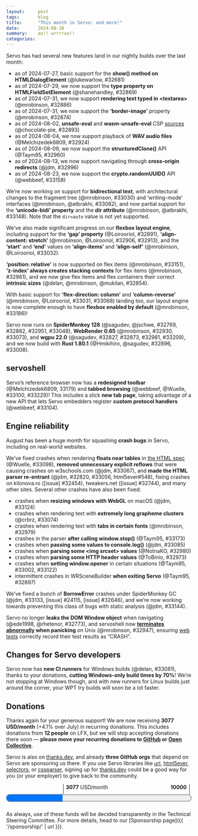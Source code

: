 ```yaml
---
layout:     post
tags:       blog
title:      "This month in Servo: and more!"
date:       2024-08-30
summary:    ao!! wrrrrao!!
categories:
---
```


Servo has had several new features land in our nightly builds over the last month:

- as of 2024-07-27, basic support for the **show() method on HTMLDialogElement** (@lukewarlow, #32681)
- as of 2024-07-29, we now support the **type property on HTMLFieldSetElement** (@shanehandley, #32869)
- as of 2024-07-31, we now support **rendering text typed in &lt;textarea>** (@mrobinson, #32886)
- as of 2024-07-31, we now support the **‘border-image’** property (@mrobinson, #32874)
- as of 2024-08-02, **unsafe-eval** and **wasm-unsafe-eval** CSP [sources](https://developer.mozilla.org/en-US/docs/Web/HTTP/Headers/Content-Security-Policy/Sources) (@chocolate-pie, #32893)
- as of 2024-08-04, we now support playback of **WAV audio files** (@Melchizedek6809, #32924)
- as of 2024-08-09, we now support the **structuredClone()** API (@Taym95, #32960)
- as of 2024-08-13, we now support navigating through **cross-origin redirects** (@jdm, #32996)
- as of 2024-08-23, we now support the **crypto.randomUUID()** API (@webbeef, #33158)

We’re now working on support for **bidirectional text**, with architectural changes to the fragment tree (@mrobinson, #33030) and ‘writing-mode’ interfaces (@mrobinson, @atbrakhi, #33082), and now partial support for the **‘unicode-bidi’ property** and the **dir attribute** (@mrobinson, @atbrakhi, #33148).
Note that the `dir=auto` value is not yet supported.

We’ve also made significant progress on our **flexbox layout engine**, including support for the **‘gap’ property** (@Loirooriol, #32891), **‘align-content: stretch’** (@mrobinson, @Loirooriol, #32906, #32913), and the **‘start’** and **‘end’** values on **‘align-items’** and **‘align-self’** (@mrobinson, @Loirooriol, #33032).

**‘position: relative’** is now supported on flex items (@mrobinson, #33151), **‘z-index’ always creates stacking contexts** for flex items (@mrobinson, #32961), and we now give flex items and flex containers their correct **intrinsic sizes** (@delan, @mrobinson, @mukilan, #32854).

With basic support for **‘flex-direction: column’** and **‘column-reverse’** (@mrobinson, @Loirooriol, #33031, #33068) landing too, our layout engine is now complete enough to have **flexbox enabled by default** (@mrobinson, #33186)!

Servo now runs on **SpiderMonkey 128** (@sagudev, @jschwe, #32769, #32882, #32951, #33048), **WebRender 0.65** (@mrobinson, #32930, #33073), and **wgpu 22.0** (@sagudev, #32827, #32873, #32981, #33209), and we now build with **Rust 1.80.1** (@Hmikihiro, @sagudev, #32896, #33008).

## servoshell

Servo’s reference browser now has a **redesigned toolbar** (@Melchizedek6809, 33179) and **tabbed browsing** (@webbeef, @Wuelle, #33100, #33229)!
This includes a slick **new tab page**, taking advantage of a new API that lets Servo embedders register **custom protocol handlers** (@webbeef, #33104).

## Engine reliability

August has been a huge month for squashing **crash bugs** in Servo, including on real-world websites.

We’ve fixed crashes when rendering **floats near tables** in [the HTML spec](https://html.spec.whatwg.org) (@Wuelle, #33098), **removed unnecessary explicit reflows** that were causing crashes on w3schools<!-- no link -->.com (@jdm, #33067), and **made the HTML parser re-entrant** (@jdm, #32820, #33056, html5ever#548), fixing crashes on kilonova<!-- no link -->.ro ([issue] #32454), tweakers<!-- no link -->.net ([issue] #32744), and many other sites.
Several other crashes have also been fixed:

- crashes when **resizing windows with WebGL** on macOS (@jdm, #33124)
- crashes when rendering text with **extremely long grapheme clusters** (@crbrz, #33074)
- crashes when rendering text with **tabs in certain fonts** (@mrobinson, #32979)
- crashes in the parser **after calling window.stop()** (@Taym95, #33173)
- crashes when **passing some values to console.log()** (@jdm, #33085)
- crashes when **parsing some &lt;img srcset> values** (@NotnaKO, #32980)
- crashes when **parsing some HTTP header values** (@ToBinio, #32973)
- crashes when **setting window.opener** in certain situations (@Taym95, #33002, #33122)
- intermittent crashes in WRSceneBuilder **when exiting Servo** (@Taym95, #32897)

We’ve fixed a bunch of **BorrowError** crashes under SpiderMonkey GC (@jdm, #33133, [issue] #24115, [issue] #32646), and we’re now working towards preventing this class of bugs with static analysis (@jdm, #33144).

Servo no longer **leaks the DOM Window object** when navigating (@ede1998, @rhetenor, #32773), and servoshell now **[terminates abnormally](https://pubs.opengroup.org/onlinepubs/9799919799/functions/V2_chap02.html#tag_16_04_03_01) when panicking** on Unix (@mrobinson, #32947), ensuring [web tests](https://book.servo.org/hacking/testing.html) correctly record their test results as “CRASH”.

## Changes for Servo developers

Servo now has **new CI runners** for Windows builds (@delan, #33081), thanks to your donations, **cutting Windows-only build times by 70%**!
We’re not stopping at Windows though, and with new runners for Linux builds just around the corner, your WPT try builds will soon be a lot faster.

## Donations

Thanks again for your generous support!
We are now receiving **3077 USD/month** (+4.1% over July) in recurring donations.
This includes donations from **12 people** on LFX, but we will stop accepting donations there soon — **please move your recurring donations to [GitHub](https://github.com/sponsors/servo) or [Open Collective](https://opencollective.com/servo)**.

Servo is also on [thanks.dev](https://thanks.dev), and already **three GitHub orgs** that depend on Servo are sponsoring us there.
If you use Servo libraries like [url](https://crates.io/crates/url/reverse_dependencies), [html5ever](https://crates.io/crates/html5ever/reverse_dependencies), [selectors](https://crates.io/crates/selectors/reverse_dependencies), or [cssparser](https://crates.io/crates/cssparser/reverse_dependencies), signing up for [thanks.dev](https://thanks.dev) could be a good way for you (or your employer) to give back to the community.

<figure class="_fig" style="width: 100%; margin: 1em 0;"><div class="_flex" style="height: calc(1lh + 3em); flex-flow: column nowrap; text-align: left;">
    <div style="position: relative; text-align: right;">
        <div style="position: absolute; margin-left: calc(100% * 3077 / 10000); padding-left: 0.5em;"><strong>3077</strong> USD/month</div>
        <div style="position: absolute; margin-left: calc(100% * 3077 / 10000); height: calc(1lh + 1.5em); border-left: 1px solid;"></div>
        <div style="position: absolute; margin-left: calc(100% - 0.5em); height: calc(1lh + 1.5em); border-left: 1px solid;"></div>
        <div style="padding-right: 1em;"><strong>10000</strong><!-- USD/month --></div>
    </div>
    <progress value="3077" max="10000" style="transform: scale(3); transform-origin: top left; width: calc(100% / 3);"></progress>
</div></figure>

As always, use of these funds will be decided transparently in the Technical Steering Committee.
For more details, head to our [Sponsorship page]({{ '/sponsorship/' | url }}).

<!--
- DONE donations 3077/month (+4.1%)
    - DONE opencollective 1637.00/month
    - DONE github 1313.00/month
    - DONE lfx 127.00/month (10+10+10+10+10+10+25+5+12+5+10+10)
    - DONE self-hosted ci runners
- upgrades
    - DONE mozjs 115 → 128 32769 32882 32951 33048
    - DONE webrender 0.64 → 0.65 32930 33073
    - DONE wgpu 22 32827 32873 32981 33209
        - better exception handling 32925
    - DONE rust 1.78.0 → 1.80.1 32896 33008
- rendering
    - DONE typing in textarea 32886
    - DONE wav playback 32924
    - DONE cross-origin redirects 32996
    - ‘clip-path: [<basic-shape> || <shape-box>]’ 33107
    - DONE flex
        - DONE column mode 33031 33068
        - DONE ‘gap’ 32891
        - DONE ‘align-content: stretch’ 32906
        - DONE ‘align-(items|content): (start|end)’ 33032
        - DONE ‘position: relative’ 33151
        - DONE intrinsic sizes 32854
        - DONE ‘z-index’ stacking context fix 32961
        - DONE subpixel fix 32913
        - DONE flexbox enabled by default 33186
    - DONE bidi
        - DONE physical geometry 33030
        - DONE ‘writing-mode’ access 33082
        - DONE basic support for dir attribute and ‘unicode-bidi’ 33148
    - DONE ‘border-image’ 32874
    - DONE structuredClone() 32960
    - DONE crypto.randomUUID() 33158
    - webaudio IIRFilterNode 33001
    - webxr XRInputSource.gamepad 32860
    - webxr XRBoundedReferenceSpace 33176
    - webgpu createComputePipelineAsync() createRenderPipelineAsync() 32636
    - DONE csp unsafe-eval wasm-unsafe-eval 32893
    - DONE basic support for show() method on HTMLDialogElement 32681
    - DONE type property on HTMLFieldSetElement 32869
    - non-tree-structural pseudo-classes 33165
    - webxr enabled by default 33245
- embedding
    - DONE custom protocol handlers 33104
    - additional webrender surfaces 32933
- devtools
    - html tree 32655
    - text nodes? 32884
    - attributes 32888
    - style inspector and computed tab 33025
- DONE servoshell
    - DONE redesigned toolbar 33179
    - DONE tabs 33100 33229
- dev
    - watch out! mediafire fix.rar 33201
    - clippy ci 33150
    - faster build-then-run on macos 32928
    - DONE self-hosted ci runners windows 33081
- platform support
    - windows text/image rendering fixes 33045 33177
    - windows --output to png fix 32914
    - musl? background hang monitor 33153
- DONE rendering/crashes
    - DONE html parser reentrancy! 32820 33056
    - DONE forced reflows 33067
- DONE crashes and reliability
    - DONE panics now look like crashes in tests 32947
    - DONE gc borrow hazards 33133
        - DONE static analysis 33144
    - DONE resizing window macos 33124
    - DONE large grapheme clusters 33074
    - DONE tabs with certain fonts 32979
    - DONE aborting parser 33173
    - DONE console.log 33085
    - DONE srcset 32980
    - DONE set() method on Headers 32973
    - DONE window.opener setter 33002 33122
    - DONE table layout 33098
    - DONE webrender shutdown 32897
    - DONE leak CreateProxyWindowHandler 32773
- bustage
    - nixpkgs 32945
    - spaces windows 32936
    - non-ascii windows 32949
    - ci android 32907 32927
    - building for ohos 33029
    - macos apple silicon 33190 33200
- cleanups
    - lazy_static 33046 33047 33049 33060 33065 33078
    - once_cell 33080
    - syn dedupe 33038

>>> 2024-07-26T06:07:44Z
    bc1c71bd4df9424e4cceed9dc8cc38efc591095b	https://github.com/servo/servo/pull/32857	build(deps): bump serde_spanned from 0.6.6 to 0.6.7 (#32857)
    f91792d9c33dc23a7f0d67b0d370ec59f39ca85e	https://github.com/servo/servo/pull/32856	build(deps): bump env_filter from 0.1.1 to 0.1.2 (#32856)
    4afa382733517e2c875744ab922ab36caf80ed19	https://github.com/servo/servo/pull/32855	build(deps): bump toml_datetime from 0.6.6 to 0.6.7 (#32855)
+   ad74bfc4ea70f052939163f2404bf543131d06d3	https://github.com/servo/servo/pull/32827	webgpu: Update wgpu to 22.0 (#32827)
>>> 2024-07-27T06:02:22Z
    9f151faf1d97b90e1e07e8a21861a2d5050ab73f	https://github.com/servo/servo/pull/32865	build(deps): bump webxr from `11a3727` to `89d7027` (#32865)
    bdc07eab752a462379f881cdad5a4e3c8ad78d28	https://github.com/servo/servo/pull/32864	build(deps): bump version_check from 0.9.4 to 0.9.5 (#32864)
    b6f1e3b22d076a9b52691bf641fe4ba55df4470f	https://github.com/servo/servo/pull/32861	dependencies: Upgrade `cookie` and rename Servo's `Cookie` to `ServoCookie` (#32861)
+   8f377a0cb144b32182938f2210360a9a124e2b16	https://github.com/servo/servo/pull/32681	Partially implement dialog.show() (#32681)
+   902bf5733139ba6269e4f10c52ae62e0eea4a4c0	https://github.com/servo/servo/pull/32655	DevTools: Show HTML tree (#32655)
    f7448b5d6121339508a5cbc31e1da2db704da371	https://github.com/servo/servo/pull/32862	Remove the WebXR dependency on ancient `time@0.1` crate (#32862)
    eac54183c154ca044f98e9d74aa51892f73c0085	https://github.com/servo/servo/pull/32859	clippy: components/script/realms (#32859)
>>> 2024-07-28T06:08:04Z
>>> 2024-07-29T06:08:11Z
+   ed8def28960fd64fa0d00bd67731d594c1042747	https://github.com/servo/servo/pull/32869	Add the type IDL attribute to htmlfieldsetelement (#32869)
    bc75bf4cfa42d627309bd003dbb6dab3f3233dfd	https://github.com/servo/servo/pull/32868	Remove treatment of whitespace in the construction of a for data entry list, move it to the encoding stage (#32868)
>>> 2024-07-30T06:05:57Z
+   29a4cca42d01ab7acf6610362cd1165d2c2e85f7	https://github.com/servo/servo/pull/32882	Update mozjs again (#32882)
    a295c3e8aac1afa76307595613feb9ce8e2398ae	https://github.com/servo/servo/pull/32881	build(deps): bump serde_json from 1.0.120 to 1.0.121 (#32881)
    4fa1daa2451270018f14acc64ce88db0c824e323	https://github.com/servo/servo/pull/32879	build(deps): bump tokio from 1.39.1 to 1.39.2 (#32879)
    15f7db273f8ec987c19429ac9ba01bb626cf93b8	https://github.com/servo/servo/pull/32878	build(deps): bump cc from 1.1.6 to 1.1.7 (#32878)
    d8c09b8b1412dab29f5584e0691423e0b976458e	https://github.com/servo/servo/pull/32876	build(deps): bump num_enum from 0.7.2 to 0.7.3 (#32876)
    33bf31f2122322a5df3d090e2fe6e23ad14cc423	https://github.com/servo/servo/pull/32877	build(deps): bump webxr from `89d7027` to `93ee726` (#32877)
+   c5fe64a59454be739f9d09a088f900656965f559	https://github.com/servo/servo/pull/32873	webgpu: update wgpu again (#32873)
    976850d92de1dfcf80a06428f9491fa64241f347	https://github.com/servo/servo/pull/32875	Fix debugmozjs compilation (#32875)
+   d132a0273d17a140a916bb4c73cdb1d81fee1d2d	https://github.com/servo/servo/pull/32769	Update mozjs (SpiderMonkey) to 128.0 (#32769)
>>> 2024-07-31T06:02:33Z
    f86493cd7ef78a0a7bbe78f0047cd695d4f956e2	https://github.com/servo/servo/pull/32890	Enable flexbox for css-align tests (#32890)
    c69d59259e06490de002e00c084a5b59e1c14e7f	https://github.com/servo/servo/pull/32894	build(deps): bump ppv-lite86 from 0.2.17 to 0.2.19 (#32894)
    506096222fe127a7b10974c1cf49580f08276db0	https://github.com/servo/servo/pull/32895	build(deps): bump toml_datetime from 0.6.7 to 0.6.8 (#32895)
+   a64f75b62f3cd1c12219dbb44ac40c1104de63ef	https://github.com/servo/servo/pull/32886	layout: Fix display of new text in `textarea` elements (#32886)
+   c06a6a764ea568be5faade665302aa23ca64304c	https://github.com/servo/servo/pull/32884	DevTools: Inline text and clean whitespace (#32884)
+   e23dc0bf6f5ed6dec0537a3f4f1c668937c87246	https://github.com/servo/servo/pull/32874	layout: Port `border-image` support for legacy layout (#32874)
>>> 2024-08-01T06:14:12Z
    b4e1ec441254daf2df75f84347480a9afb9f4779	https://github.com/servo/servo/pull/32902	build(deps): bump bytemuck from 1.16.1 to 1.16.3 (#32902)
    b94e7e00a900834626ed0dab4e7fb45dc6bbf2f0	https://github.com/servo/servo/pull/32901	build(deps): bump bytes from 1.6.1 to 1.7.0 (#32901)
    4a7b50fedb840e123da21044c08e89f2165f6da3	https://github.com/servo/servo/pull/32900	build(deps): bump target-lexicon from 0.12.15 to 0.12.16 (#32900)
+   ca6169990ea8b429bbb8c11e4dcc9d8c6f59c7dd	https://github.com/servo/servo/pull/32891	Implement gaps in flexbox layout (#32891)
>>> 2024-08-02T06:17:24Z
+   5963695664a6c0112bded05c9af9bbfa2224d411	https://github.com/servo/servo/pull/32773	fix: Memory leak from CreateProxyWindowHandler (#32773)
    501950c2e33d421ad1a38fa095fa7aae610fd3aa	https://github.com/servo/servo/pull/32908	build(deps): bump indexmap from 2.2.6 to 2.3.0 (#32908)
+   92866ab911cb65d09b6b46bc1fb26868854cbafe	https://github.com/servo/servo/pull/32893	enhance: Add support for `unsafe-eval` and `wasm-unsafe-eval` (#32893)
+   2cf207ddc8133f1abb85704d2d0eee9e26b52723	https://github.com/servo/servo/pull/32907	Free some space on android runners (#32907)
    0ff4398380c58d2402765c0ca017c0d12b25cd5c	https://github.com/servo/servo/pull/32905	Update mozjs to fix enforcerange for 64bit numbers (#32905)
>>> 2024-08-03T06:12:23Z
    1e510e8de7ae6d9e2c490362dbfb935374e233f5	https://github.com/servo/servo/pull/32918	build(deps): bump regex from 1.10.5 to 1.10.6 (#32918)
    69a716a4ce1518aced772b2f343edf13e6e0144c	https://github.com/servo/servo/pull/32919	build(deps): bump bytes from 1.7.0 to 1.7.1 (#32919)
    3699aa0c185a38b682dfd916e99e2d0f0347f28b	https://github.com/servo/servo/pull/32916	build(deps): bump serde_json from 1.0.121 to 1.0.122 (#32916)
    72b3fd56e165f80b92ba35b787d4aa7899f6cc8c	https://github.com/servo/servo/pull/32910	script: Fix two build warnings about unused imports (#32910)
+   974c9dc89a70ff341c19d751a8d7c00c81989dea	https://github.com/servo/servo/pull/32854	layout: Compute intrinsic sizes for flex items and flex containers (#32854)
    7495ba20a51fb2bea033d115e98db5ea07e68a4b	https://github.com/servo/servo/pull/32909	Select servo feature on servo_arc (#32909)
>>> 2024-08-04T06:06:53Z
+   7c2c383bb1fb15dfeea1e0f33af2e42b407af4e1	https://github.com/servo/servo/pull/32914	Fix save to image on Windows (#32914)
    bb176514c64b50011ee0be5cfb10f0cbce48cd93	https://github.com/servo/servo/pull/32926	Pass AppInfo to OpenXrDiscovery (#32926)
+   f3fe11c382d85f47f2adf3099a3b92c4202c52f1	https://github.com/servo/servo/pull/32924	Enabled WAV decoding support in gstreamer (#32924)
f3bec0aed386615e850b9e24b74c697624c32bce	https://github.com/servo/servo/pull/32923	bindings: Convert certain Exceptions into Promise rejections (#32923)
+   fd832816572e26cafb8207d3710bd704f2617758	https://github.com/servo/servo/pull/32860	Implement WebXR Gamepads Module (#32860)
    0672eca7496bd54001e4625f7987d3e4053a3914	https://github.com/servo/servo/pull/32917	build(deps): bump malloc_size_of_derive from 0.1.2 to 0.1.3 (#32917)
>>> 2024-08-05T06:07:48Z
+   5e59988c87c40e84b0228021798455175699e824	https://github.com/servo/servo/pull/32925	webgpu: Use wgpu's instead of string errors and update limits handling (#32925)
+   b366a02318def70948f8ff6ed321e433b721ece4	https://github.com/servo/servo/pull/32928	build: Speed up first run after build on macOS (#32928)
+   8052027dd497241157fc74365c5c78fde028b8a0	https://github.com/servo/servo/pull/32927	ci: allow android builds on forks to skip keystore configuration (#32927)
>>> 2024-08-06T06:08:20Z
+   b50c1cfaaab6eb7bbef4327a7cdca540a29cbddb	https://github.com/servo/servo/pull/32945	Nix: Bump nixpkgs (#32945)
    1e30642d75bac6f545803d50a08a4d8f79aae123	https://github.com/servo/servo/pull/32944	build(deps): bump ttf-parser from 0.24.0 to 0.24.1 (#32944)
    83821fdec51918b0829e2fba5cbb86fe425e24ee	https://github.com/servo/servo/pull/32943	build(deps): bump xml-rs from 0.8.20 to 0.8.21 (#32943)
    a33b66ade5f577e0d85483ca10ec232f361d2d27	https://github.com/servo/servo/pull/32941	build(deps): bump serde_test from 1.0.176 to 1.0.177 (#32941)
    551fbdd092dab4013b667238174118b96a195275	https://github.com/servo/servo/pull/32940	build(deps): bump ppv-lite86 from 0.2.19 to 0.2.20 (#32940)
    a348e68086cd2628e316388f46692cc8d99fa59f	https://github.com/servo/servo/pull/32939	build(deps): bump flate2 from 1.0.30 to 1.0.31 (#32939)
    2443b1784855fe7c4b849aee4338bc5706331462	https://github.com/servo/servo/pull/32938	build(deps): bump tempfile from 3.10.1 to 3.11.0 (#32938)
    6ae64b2716285d419fc6dcce65e2a82a2cea03cd	https://github.com/servo/servo/pull/32937	build(deps): bump scc from 2.1.7 to 2.1.8 (#32937)
+   0ce9ce8dc02a9812795174890b507a7a7fb72fd4	https://github.com/servo/servo/pull/32936	mach: Add support for paths with spaces on Windows (#32936)
+   f1602005a085ec279a7280ccae1ea3ceffdb0eca	https://github.com/servo/servo/pull/32930	deps: Upgrade to WebRender 0.65 (#32930)
+   babc844c93755e032e724adb81cfb235090c4fdb	https://github.com/servo/servo/pull/32888	DevTools: Allow modification of attributes (#32888)
+   4d49b04668c3793bbb5dd8460a9d6f55d7f6538e	https://github.com/servo/servo/pull/32933	Add surface methods to RenderingContext (#32933)
    45aa296b2658e47eea38134298351a20a74e0fa6	https://github.com/servo/servo/pull/32932	build: Fix a print statement when repackaging GStreamer (#32932)
    10b06f01292a4d9b7d73a41fe134ad355e05b2a0	https://github.com/servo/servo/pull/32911	layout: Improve documentation and code structure in `FlexItemBox::automatic_min_size` (#32911)
>>> 2024-08-07T06:24:11Z
+   a3f588832b104421030c162cd782df02b055bf08	https://github.com/servo/servo/pull/32951	Bump mozjs-sys to 128.0-6 (#32951)
    d2e620e03e5bf90710e2b2dad19514ace945548b	https://github.com/servo/servo/pull/32955	build(deps): bump bytemuck from 1.16.1 to 1.16.3 (#32955)
    63265b8c475dd333ab26c2647d7ec6c2a0a17417	https://github.com/servo/servo/pull/32954	build(deps): bump target-lexicon from 0.12.15 to 0.12.16 (#32954)
+   c9fbe018f18d1cff8a4b30261ea4b1e981ef435b	https://github.com/servo/servo/pull/32947	testing: Trigger a crash more reliably when panicking and hard fail is active (#32947)
    89d20fc40116e9a35ed4fe2b5ee07e0382babc19	https://github.com/servo/servo/pull/32953	build(deps): bump toml_datetime from 0.6.7 to 0.6.8 (#32953)
    49aa129d22a8d9c61aceb638e9c58f7ff79b512b	https://github.com/servo/servo/pull/32952	build(deps): bump scc from 2.1.8 to 2.1.9 (#32952)
68f4b359c53b241e0ef82b640e84d8de70cfb805	https://github.com/servo/servo/pull/32950	Add exception to rejection logic in `generic_call` (#32950)
+   1d464a576a6506196ff10e2c5bbee1969272fc54	https://github.com/servo/servo/pull/32906	layout: Add support for `align-content: stretch` (#32906)
+   3800922cde6f1c5698a931183de9dbcd3d5d7e4e	https://github.com/servo/servo/pull/32897	Fix panic in Webrender during shutdown (#32897)
+   28430bad0e7a4d4c11710d61fbaf1c598bffa87d	https://github.com/servo/servo/pull/32949	Fix visual_studio.py to call vswhere with -utf8 (#32949)
    3f339d6856283dc4839f6378df5df1ddbedcb5d6	https://github.com/servo/servo/pull/32946	webrender_traits: update closure in with_front_buffer to FnOnce (#32946)
    23df681479e20d099abae2852c2107b395fb09a1	https://github.com/servo/servo/pull/32942	build(deps): bump winapi-util from 0.1.8 to 0.1.9 (#32942)
>>> 2024-08-08T06:07:41Z
    1379cd5779657774a14303ff26269df2a03bb3aa	https://github.com/servo/servo/pull/32965	build(deps): bump tempfile from 3.11.0 to 3.12.0 (#32965)
    db23bc7b121e85c79ab5fb93a55f9b751352e542	https://github.com/servo/servo/pull/32964	build(deps): bump object from 0.36.2 to 0.36.3 (#32964)
    206d515c32b4541be59d8a0f1f88c5b7ca2ffa25	https://github.com/servo/servo/pull/32963	build(deps): bump cc from 1.1.7 to 1.1.8 (#32963)
3fca6e015f1f0e9e375a87d41f37fe56720cfaa5	https://github.com/servo/servo/pull/32782	script: Properly handle removed iframes in `GlobalScope::get_referrer` (#32782)
    9cb0e74cdca0c42b8c47a555de24eb1caffbca14	https://github.com/servo/servo/pull/32959	Update web-platform-tests to revision b'3634d5a63f2fa3969616396d95537c91c3348fe5' (#32959)
+   3c271fb2989fa838473ab006397c7a9d8c3b4b21	https://github.com/servo/servo/pull/32896	Update to rust 1.80.0 (#32896)
>>> 2024-08-09T06:15:38Z
+   24b1404d12be64db5b173f5648de71a1bcf7792e	https://github.com/servo/servo/pull/32981	Update wgpu (#32981)
    77ce73e4c60b180f2d951abb1e85008c73c10524	https://github.com/servo/servo/pull/32983	build(deps): bump serde from 1.0.204 to 1.0.205 (#32983)
+   8fab6911d16577bf98f5179dab7e0d75e57bc5ba	https://github.com/servo/servo/pull/32973	script: dont unwrap in header set (#32973)
+   b8cf0cf9afa03d5e2ba3f8a4727e4de00ab63eb2	https://github.com/servo/servo/pull/32636	webgpu: Implement proper async pipeline creation and GPUPipelineError (#32636)
+   08eb4faf4d2805283137a19739b092cd7ddff600	https://github.com/servo/servo/pull/32960	Initial structuredClone implementation (#32960)
f989d3776eca7c4a21f03a406a11c1b1228b285e	https://github.com/servo/servo/pull/32966	separate Queue&Device Id (#32966)
    a5df51ea56dd7116b5fb95acd9c88f123bdebbfc	https://github.com/servo/servo/pull/32956	Refine crown annotations for HTML parser. (#32956)
>>> 2024-08-10T06:15:44Z
    2ebb71f08a9e2521a2fd277c2bc2b54b9e21dd8d	https://github.com/servo/servo/pull/32991	Set the cfg properly for the production-stripped profile (#32991)
a1d3649f7c282aec9220ab67b203297fe33e5a07	https://github.com/servo/servo/pull/32574	Fix ordering of documents (#32574)
    c6a6319502c3df4bf401d394a27854aa1f267658	https://github.com/servo/servo/pull/32982	build(deps): bump windows-sys from 0.52.0 to 0.59.0 (#32982)
    4eae4e29fa92d1684e5a1dcff1d4a12020a284af	https://github.com/servo/servo/pull/32984	Fix incorrect target_os value. (#32984)
>>> 2024-08-11T06:01:54Z
    1af3ad8a7466a372c9e9f39f0d06e973a75a427e	https://github.com/servo/servo/pull/33000	Update web-platform-tests to revision b'3b3beee1bf2469013583bafe702f2d4821d76c1f' (#33000)
    71898dae179df6b873994211611aee4884cdc974	https://github.com/servo/servo/pull/32993	build(deps): bump filetime from 0.2.23 to 0.2.24 (#32993)
    1a58dba03ecaa5b67df47b3e7c7c592cadb6f145	https://github.com/servo/servo/pull/32998	Use correct feature name for JS backtraces. (#32998)
>>> 2024-08-12T06:18:51Z
+   5520a9eb5089d8441718162452848159ed51ffca	https://github.com/servo/servo/pull/33001	webaudio: Implement IIRFilterNode (#33001)
>>> 2024-08-13T06:24:20Z
    4744debdfd5e829c753c46a7f8088576b79dbd96	https://github.com/servo/servo/pull/33021	build(deps): bump serde_json from 1.0.122 to 1.0.124 (#33021)
    2d52b51e763a487016d2a5d95be5fd61f32ef60e	https://github.com/servo/servo/pull/33019	build(deps): bump xcursor from 0.3.6 to 0.3.8 (#33019)
    f33190ae7943660abe247a35c07d989a72139544	https://github.com/servo/servo/pull/33020	build(deps): bump mio from 1.0.1 to 1.0.2 (#33020)
    26cd4a84e53398df0328b0dce4600859fad1290c	https://github.com/servo/servo/pull/33018	build(deps): bump serde from 1.0.205 to 1.0.206 (#33018)
    3f1149fbdd8d6543e71a25e9c936dd0fa8d7508a	https://github.com/servo/servo/pull/33016	build(deps): bump scc from 2.1.9 to 2.1.13 (#33016)
    d0b5080b5e4409759d942a8cc8f910f001103dfc	https://github.com/servo/servo/pull/33014	build(deps): bump syn from 2.0.72 to 2.0.74 (#33014)
    1f3c193339f0d0a6a3f486894c2d35e5cccd11f9	https://github.com/servo/servo/pull/33017	build(deps): bump core-foundation-sys from 0.8.6 to 0.8.7 (#33017)
    ebf28fc7844d84c5d8098c1adbb452299ad8115b	https://github.com/servo/servo/pull/33015	build(deps): bump polling from 3.7.2 to 3.7.3 (#33015)
    93b43703e63c423a0e309ce28f73d3c51917dc6e	https://github.com/servo/servo/pull/33013	build(deps): bump cc from 1.1.8 to 1.1.10 (#33013)
+   564ba5969f1fb7a609e1ffc2a8f1b7ae48744ee8	https://github.com/servo/servo/pull/32961	layout: Non-auto `z-index` should always make stacking contexts for flex items (#32961)
+   d29e937f7e1f246f069c001ab60846c74046630c	https://github.com/servo/servo/pull/33008	Update Rust to 1.80.1 (#33008)
+   df8ccafa7c01c162bebd00aefe557a1bfc0f300b	https://github.com/servo/servo/pull/33002	Fix: Return error and avoid panicking in SetOpener function (#33002)
    a797969efed10c46c7cf93e5eb7a03b52d6ca7bc	https://github.com/servo/servo/pull/33004	Replace the lazy_static crate whth `std::sync::LazyLock` in components/script (#33004)
+   f38d1574bcb27449b8878192ac0ea3ba2ce824e7	https://github.com/servo/servo/pull/32996	Allow navigations that include cross-origin redirects to succeed. (#32996)
>>> 2024-08-14T06:09:01Z
+   3aef023368d522251d72443e1b5c03c2fc3208d3	https://github.com/servo/servo/pull/33029	ohos: Fix x86_64-unknown-linux-ohos (#33029)
+   478d95d2454f15184b45c5887af05c1cf51d2b23	https://github.com/servo/servo/pull/33038	Dedupliate `syn` (#33038)
    fb6b56cdda03d2bf218ec079a5298a9ce8c9eb4e	https://github.com/servo/servo/pull/33035	build(deps): bump cpufeatures from 0.2.12 to 0.2.13 (#33035)
    c922ab4b5233e55c9ddbebccbe544a2051d85ead	https://github.com/servo/servo/pull/33040	build(deps): bump serde from 1.0.206 to 1.0.207 (#33040)
    a0a83bad961a57466cd33ef71f4a7a4e15859080	https://github.com/servo/servo/pull/33039	build(deps): bump js-sys from 0.3.69 to 0.3.70 (#33039)
    0c276aeea593bb0e19d19a836b4adb1358ffc0d9	https://github.com/servo/servo/pull/33037	build(deps): bump scc from 2.1.13 to 2.1.14 (#33037)
    89c456b6d1da549139b0a25506f0ab4f36a168a5	https://github.com/servo/servo/pull/33036	build(deps): bump wasm-bindgen from 0.2.92 to 0.2.93 (#33036)
    3c19982040f6337637645b8c843cfbe4fd16601b	https://github.com/servo/servo/pull/33033	ci: Only export WPT test changes on the `main` branch (#33033)
+   8582678e4b97818629d5039a28b7fc6de0b23a9d	https://github.com/servo/servo/pull/32913	Properly handle subpixel units when dividing space between flex lines (#32913)
    5d6840873a53c57432ee6f48338d5c5261f12905	https://github.com/servo/servo/pull/33026	clippy: Fix missing indentation in comments and remove on unecessary cast (#33026)
    ea5cf751696ec8c24e7303b042d534a32c2a9a24	https://github.com/servo/servo/pull/33003	clippy: Fix various clippy warnings throughout the code  (#33003)
0d137d276a3a2ad3749750c0e34ebbfd91511106	https://github.com/servo/servo/pull/33007	webxr: Add missing IDL members from AR Module (#33007)
>>> 2024-08-15T06:08:05Z
+   a6638c195242105ec4cf840dd435d68a08c93843	https://github.com/servo/servo/pull/33048	Update mozjs and use release libz-sys (#33048)
825d6f10e9cc837219aaa4db480405a31c5388a7	https://github.com/servo/servo/pull/32958	webxr: Update hand input to match latest spec (#32958)
    057873c94a016b00d205f342d8929eb50365ac91	https://github.com/servo/servo/pull/33054	Remove unused constant from `components/net/fetch/methods.rs` (#33054)
    c438bfddd0528c3b3b0e5775be151d5d8c3e873e	https://github.com/servo/servo/pull/33053	build(deps): bump indexmap from 2.3.0 to 2.4.0 (#33053)
    6b0680c779bdb744f22cf572458cbd7810a147ee	https://github.com/servo/servo/pull/33052	build(deps): bump web-sys from 0.3.69 to 0.3.70 (#33052)
    d3209040ced94230298acc1c9173eca5f860ab18	https://github.com/servo/servo/pull/33051	build(deps): bump cc from 1.1.10 to 1.1.11 (#33051)
    cfbc10aefeab22c213be19d5c3bdfb910d0aa2c9	https://github.com/servo/servo/pull/33050	build(deps): bump wasm-bindgen-futures from 0.4.42 to 0.4.43 (#33050)
+   ad85dd10e3aa6124e3f8a9504d9c6efa178b8d34	https://github.com/servo/servo/pull/33049	Replace lazy_static with std::sync::LazyLock in components/fonts (#33049)
+   7633bdccd229eeba46bba9508564a96066fd4f91	https://github.com/servo/servo/pull/33031	layout: Initial implementation of `flex-direction: column` and `column-reverse` (#33031)
+   c059bab6f4aa920326167b861a3ae17f53001070	https://github.com/servo/servo/pull/33047	Dont use lazy static to construct mutexes (#33047)
+   d941d2fd67e7c2cd9859ae743c76b0238679bfe4	https://github.com/servo/servo/pull/33030	layout: Convert the FragmentTree to physical geometry (#33030)
+   65f90ff1fd82758aa7644ada7bb75d34291c363f	https://github.com/servo/servo/pull/33046	Replace the lazy_static crate with std::sync::LazyLock in components/net (#33046)
    6be99241c64bb5c8c4df6be3c37a5f53829cd499	https://github.com/servo/servo/pull/33043	Fix warnings after latest rust upgrade (#33043)
    380348e4df8211838680dedb76c117f101ee9bba	https://github.com/servo/servo/pull/33041	build(deps): bump tower-service from 0.3.2 to 0.3.3 (#33041)
>>> 2024-08-16T06:12:08Z
+   4cc1b6854616ae5f4b2455aedcd3e1fe9251a6a1	https://github.com/servo/servo/pull/33078	Remove lazy static (#33078)
4b3ed4b68489342f41693243b25711079070dcd1	https://github.com/servo/servo/pull/33076	 ohos: Fix log filtering (#33076)
+   69185c4af156e66c2b69de1dbb7ff9faf10fd5aa	https://github.com/servo/servo/pull/33056	Ensure parsers initiated from DOMParser always complete. (#33056)
+   3cc91e655f4119d15fa226cabe8e2f66be3d3c58	https://github.com/servo/servo/pull/33067	Remove many explicit reflow calls (#33067)
    a34920b6058016f026c2b710224b9227826fcf85	https://github.com/servo/servo/pull/33072	fix(clippy): Clippy suggestions in components/script/dom/* (#33072)
    386a067c4b83b9fd60200e07c9668aba2a667944	https://github.com/servo/servo/pull/33071	build(deps): bump is-terminal from 0.4.12 to 0.4.13 (#33071)
    0710209557e4048137b1030da566c6bd5d1e133e	https://github.com/servo/servo/pull/33070	build(deps): bump serde_json from 1.0.124 to 1.0.125 (#33070)
    bcfc642f2f7a0b0e329230637a914fc7b3fc1999	https://github.com/servo/servo/pull/33069	build(deps): bump cc from 1.1.11 to 1.1.12 (#33069)
    e4d0af8d9120d8172c270becd81e1c25c51ba478	https://github.com/servo/servo/pull/33066	build(deps): bump serde from 1.0.207 to 1.0.208 (#33066)
+   016ff5dfa67d05b5c5d1d3fc42bf9f4fbeb537c1	https://github.com/servo/servo/pull/33065	Replace lazy_static crate with `std::sync::LazyLock` in layout and config (#33065)
c01b733523085bb9365601c252b7b49154383631	https://github.com/servo/servo/pull/33062	Update codegen for GetOpener:inRealms in Bindings.conf (#33062)
+   86c4e014b40805ba7048f6357e4276680d3a7451	https://github.com/servo/servo/pull/33060	Replace the lazy_static crate with `std::sync::LazyLock` in components/shared (#33060)
+   8f82b2a7cbc086a6e939c9e0c3a7a3e11e512df5	https://github.com/servo/servo/pull/33045	Use FontInstanceFlags::SUBPIXEL_POSITION for font instances on Windows (#33045)
97c84b6127bbe56821f8db661e88400cd646526c	https://github.com/servo/servo/pull/32858	ohos/android: Redirect stdout/stderr to `log` sink (#32858)
353ceb0ffb7aa48bede60e031872218ebaaba839	https://github.com/servo/servo/pull/33058	Update WebXR WPT expectations (#33058)
+   8159f032880e72accba54ce3175062423fcdeef0	https://github.com/servo/servo/pull/33032	layout: Support `start` and `end` values for flexbox `align-self` (#33032)
>>> 2024-08-17T06:09:14Z
20273b062af969152635306c3df2a3a1364ac4d1	https://github.com/servo/servo/pull/33059	webxr: Update XRSession to latest spec (#33059)
    f0045a76866f2d56d6a01aaf93ec20177dad778a	https://github.com/servo/servo/pull/33095	remove usage of legacy numeric operations in script (#33095)
    09cac6430bfc98dace01ccf2a0af40c2420a4d19	https://github.com/servo/servo/pull/33091	build(deps): bump libc from 0.2.155 to 0.2.156 (#33091)
    842bd607d42b116b4f717f42c4c3ee81f9fd86e8	https://github.com/servo/servo/pull/33086	build(deps): bump bytemuck_derive from 1.7.0 to 1.7.1 (#33086)
    a8fbfe712f05ed45375592a8ac94f8bbe56046c4	https://github.com/servo/servo/pull/33092	build(deps): bump webxr from `dd76329` to `08a6d70` (#33092)
    23c2040f2b196f596add050ce8e5915762d8390d	https://github.com/servo/servo/pull/33093	build(deps): bump cc from 1.1.12 to 1.1.13 (#33093)
    10e2dc7a63febed33466dfbee16a0e2091b72055	https://github.com/servo/servo/pull/33090	build(deps): bump bytemuck from 1.16.3 to 1.17.0 (#33090)
    c6d6823b85272b7e6bc5146aa2fdb9f11b8e9e4f	https://github.com/servo/servo/pull/33089	build(deps): bump scc from 2.1.14 to 2.1.16 (#33089)
    4bdf6403d072c03573da616c6da9a56007a7a35a	https://github.com/servo/servo/pull/33088	build(deps): bump surfman from 0.9.5 to 0.9.6 (#33088)
+   3829e91662c2f139d9514aa1b5ede4462000f43a	https://github.com/servo/servo/pull/33085	Handle failed string conversions in console.log. (#33085)
+   4df7a1af25b46146fc5a580ad2e50f2ebe91e154	https://github.com/servo/servo/pull/32820	Support HTML parser reentrancy (#32820)
    d44c0f7e5dd9952506dfc491975cc84d7dac111a	https://github.com/servo/servo/pull/33083	mach: remove unused maven packaging code (#33083)
+   0d94a8acd25cd90dd822dce22f7e19706d101e2a	https://github.com/servo/servo/pull/33082	layout: Prepare for bidi by guarding all access to `writing-mode` (#33082)
    3d3621b65265607eaa33f66c9636356a4dfe2ba2	https://github.com/servo/servo/pull/33079	Update stylo for latest changes. (#33079)
+   ce5ebbcf7772afdb82d1cdaf318c3ebd6cee3a10	https://github.com/servo/servo/pull/33073	legacy-layout: Fix display list building after WebRender upgrade (#33073)
+   6816d11f887ea0f72943d900654c999d763772b5	https://github.com/servo/servo/pull/33080	replace once_cell (#33080)
>>> 2024-08-18T06:03:02Z
db312319ae89989a94d2047b04d3d58809e8887b	https://github.com/servo/servo/pull/33101	fix: Replace callargs_is_constructing with is_constructing method (#33101)
>>> 2024-08-19T06:08:41Z
    e078353bf01aebe5703b29c68ac59304cf6414f7	https://github.com/servo/servo/pull/33112	Fix race in WebXR WPT test setup (#33112)
    a50e6a503e48da26fb270eb54d869bd515557da7	https://github.com/servo/servo/pull/33109	Remove unnecessary `unsafe` block (#33109)
a24e92778afd60c775b5145a4ad7dc260fa94b62	https://github.com/servo/servo/pull/33023	fix: add error handling to BaseAudioContext::new_inherited (#33023)
1ef3e107bd194fdf0ca1da66d9167046538366d7	https://github.com/servo/servo/pull/33097	Add makeXRCompatible for WebGL2, update WebXR WPT expectations (#33097)
280063eee2662a1bea925310652f4e9922051afe	https://github.com/servo/servo/pull/33096	Make string formatting more consistent in `CodegenRust.py` (#33096)
    6aee84f0d10e3484b6113907f1b51e7dfe77f0bc	https://github.com/servo/servo/pull/33103	Update data-url to 0.3 (#33103)
>>> 2024-08-20T06:07:56Z
+   91adf39de78626df8c04c89261c4a925e8e7f689	https://github.com/servo/servo/pull/33122	Fix panic in embedded-opener-remove-frame (#33122)
    32a298f3a279161ae2ec8885a17c41246f3677c3	https://github.com/servo/servo/pull/33131	build(deps): bump libc from 0.2.156 to 0.2.158 (#33131)
    9e2536c877d921ced87d35df9fb97a9a7721664c	https://github.com/servo/servo/pull/33130	build(deps): bump syn from 2.0.74 to 2.0.75 (#33130)
    40e0052ef73784de96faab3bd0f6081ae5e641b1	https://github.com/servo/servo/pull/33129	build(deps): bump webxr from `08a6d70` to `474d538` (#33129)
    6a7d5210e9f66dcca6264942d9356b5e6ba60149	https://github.com/servo/servo/pull/33127	build(deps): bump redox_users from 0.4.3 to 0.4.6 (#33127)
    c5751af926ebd6438fc3f49d2529a732bf5cd497	https://github.com/servo/servo/pull/33128	build(deps): bump ohos-sys from 0.2.1 to 0.2.2 (#33128)
    54cb8d9a366ae0b425d3961a644a830b43dda896	https://github.com/servo/servo/pull/33126	build(deps): bump tokio from 1.39.2 to 1.39.3 (#33126)
    c5d3c29b7959f3f836a5a69bbd367664c86c1a86	https://github.com/servo/servo/pull/33125	build(deps): bump arrayvec from 0.7.4 to 0.7.6 (#33125)
+   b3280fe07113b89c38b58b1a7c6a8031a9b998ff	https://github.com/servo/servo/pull/33124	Update surfman to fix macOS webgl crashes. (#33124)
94ff89a5e4c1c99118b6240845bb283d58ebb149	https://github.com/servo/servo/pull/33009	webgpu: Sync various parts of spec (#33009)
    f45c98496e0e473b404fe898ba7ef184c8a46b33	https://github.com/servo/servo/pull/33120	Upgrade font-kit, raqote, and stop using `dirs-next` (#33120)
+   2f6745c0c68388460bde8f5167c45b6f78316cd8	https://github.com/servo/servo/pull/33068	layout: Layout for column flex-basis and minimum automatic size determination (#33068)
+   2a31fddc0b6f3ae89bd36cff3be1062e54c4a64c	https://github.com/servo/servo/pull/33074	Refactor `GlyphStore::iter_glyphs_for_byte_range` without recursion (#33074)
    d59a7f62f8f49c810a6d42b154d39bb8440eb11e	https://github.com/servo/servo/pull/33116	Update web-platform-tests to revision b'ebe057a1153d34042bac1ff3dc944220876f69ec' (#33116)
b5fe99ba5dd548b4e9d5b5afc3e798fe4811a5fe	https://github.com/servo/servo/pull/33115	wpt-tests-to-run -> wpt-args and make them last so they can override already provide (#33115)
84b5b6442491560d46807967026bb5ef3a86fcbf	https://github.com/servo/servo/pull/33111	Fix incorrect documentation and add `track_caller` to DomRefCell methods (#33111)
3576c02ae29180cc06fc2f6f4396a2f68c3ca1b5	https://github.com/servo/servo/pull/33113	ohos: Remove custom touch history code (#33113)
>>> 2024-08-21T06:05:01Z
8e224cb4d3730899eba2f01c26cb1bd43caa8812	https://github.com/servo/servo/pull/33145	webxr: Update XRView to latest spec (#33145)
    75b817cca38b40b00041e1b2767222d471cff669	https://github.com/servo/servo/pull/33143	build(deps): bump unicode-xid from 0.2.4 to 0.2.5 (#33143)
    1492624bb5a9f593b85b3b7debfca446f0a7cfdc	https://github.com/servo/servo/pull/33142	build(deps): bump unicode-properties from 0.1.1 to 0.1.2 (#33142)
+   bc5235827f655fc3aeedb18afe0d82451d41308f	https://github.com/servo/servo/pull/33133	Various borrow hazard fixes (#33133)
c00cd1326a5a0ec0caf40cc619389b6ba49da381	https://github.com/servo/servo/pull/33135	Take into account the intrinsic block size when computing the main size of a column flex container (#33135)
cf98d8d7ece88f74b7617bb9481f25cad1491134	https://github.com/servo/servo/pull/33134	Update url setters test result (#33134)
7e4979c8520576286adb4f52ef5d1d247d27f229	https://github.com/servo/servo/pull/33102	webxr: Update XRFrame to latest spec (#33102)
>>> 2024-08-22T06:03:22Z
562d32c0519d58052cea681a696546fd4818bd3a	https://github.com/servo/servo/pull/33157	webxr: Update XRWebGLLayer interface to latest spec (#33157)
    cde10241c32208fbce0cb87f2d6a6deeca2c74a4	https://github.com/servo/servo/pull/33141	build(deps): bump flate2 from 1.0.31 to 1.0.32 (#33141)
+   0e56241c1be52efd52e7ba4c999fec0bf29ce2de	https://github.com/servo/servo/pull/33153	background_hang_monitor: Add musl compatibility (#33153)
7501e3e12fca16d906b88608363db768b29f822d	https://github.com/servo/servo/pull/33155	webxr: Update XRInputSource interface to latest spec (#33155)
+   56280c62425bcf9478e613d26bca8704a898b5b1	https://github.com/servo/servo/pull/33148	layout: Add initial support for bidirectional text (BiDi) (#33148)
65bd5a3b9982c9af453fe97134e4f91e55b1df19	https://github.com/servo/servo/pull/33147	webgpu: Align `writeBuffer` with spec (#33147)
+   3b8c638a845ac21cb42a87434130dbd8e7b5107e	https://github.com/servo/servo/pull/33098	Fix floating point errors in table layout (#33098)
fb22dfb3738089e1fea55bde65f0a4effa865958	https://github.com/servo/servo/pull/33146	webxr: Update XRPose interface to latest spec (#33146)
>>> 2024-08-23T06:09:10Z
    e956b53827e6c4ad6d3c2b0d9281dfc0e37b89d9	https://github.com/servo/servo/pull/33149	layout: Clean up inline layout data structures (#33149)
+   60ef6bc46125d34e492a4294622e2791f3c619b5	https://github.com/servo/servo/pull/33144	Start marking functions that can transitively trigger a GC (#33144)
+   9a1051c9170abc8e40c43b2a6be712a3ff4b523f	https://github.com/servo/servo/pull/33158	Implement crypto.randomUUID() (#33158)
+   663a92a5df39f5daef091624b6e29c228dcecbc3	https://github.com/servo/servo/pull/33104	make protocol handlers registrable (#33104)
>>> 2024-08-24T06:04:46Z
+   2db9032e72bda6108b4eb5988eaf164141a61d64	https://github.com/servo/servo/pull/33151	layout: Add support for flex items with `position: relative` (#33151)
    b9f02cf7730dae8c2bf2bcd0e2eeeae155178bb9	https://github.com/servo/servo/pull/33167	build(deps): bump quote from 1.0.36 to 1.0.37 (#33167)
    1165190c8ef87f912e0cbe85b11f36fe2910c2cb	https://github.com/servo/servo/pull/33166	build(deps): bump cc from 1.1.13 to 1.1.14 (#33166)
+   78e2691d3f396c9811bd27d69877cade365e5d78	https://github.com/servo/servo/pull/32979	shaping: Don't assume there's a space glyph when rendering tabs (#32979)
+   ebdae6094ecc105be10fb2e59b13cf63773a4c10	https://github.com/servo/servo/pull/33150	CI: Add separate Lint&Tidy check and remove test-tidy from linux (#33150)
    0afcb83e9f13bdaeb0ef01b4809ed298b9f24ac0	https://github.com/servo/servo/pull/33077	Print reason when tests are skipped. (#33077)
>>> 2024-08-25T06:05:02Z
    6caaa0c955fa7535554d50e46c1eb91bc2d2ba3b	https://github.com/servo/servo/pull/33178	Update web-platform-tests to revision b'd988aeeb33edc4d452899921799b8bed69fff65d' (#33178)
+   7582afebeca965f8d12a6594284969ee55f6742f	https://github.com/servo/servo/pull/33165	script: Update list of non-TS pseudo classes supported by Servo (#33165)
+   ad45fa0a196a5d8f9655c41afc6b5b42570f5340	https://github.com/servo/servo/pull/32980	script: Fix panic in `htmlimageelement.rs` using `str::find()` to find character boundaries. (#32980)
e85491b5fc0ccbedfa312b82edf37d8e1cecc780	https://github.com/servo/servo/pull/33163	Allow prefs to be overridden from a file and set WPT-specific prefs from file (#33163)
>>> 2024-08-26T06:09:38Z
+   c028b5c2993aceba5c4268e95d01e9dc56baeca7	https://github.com/servo/servo/pull/33176	webxr: Implement XRBoundedReferenceSpace (#33176)
e0e562137ce8d985c5bda8e65add5edb8409c25f	https://github.com/servo/servo/pull/33185	Add fallback value for data['message'] (#33185)
+   a3f5a8482d1bdcf2fd4ed4fc16c7aaa7fc5d4e42	https://github.com/servo/servo/pull/33173	Fix panic in abort-block-bfcache.window.js (#33173)
88d87702147b296de230c120e636fe97f8466e96	https://github.com/servo/servo/pull/33169	Use global exports from derives (#33169)
+   6357998ede902de7fb75354283f4fabbc141c28c	https://github.com/servo/servo/pull/33025	DevTools: Inspect node styles (#33025)
    67e2bb0ee6039e98f361e33617c0401a52963daf	https://github.com/servo/servo/pull/33174	script: fix `querySelector` returning the root (#33174)
+   c79d9e68a39bc6c2ff396f8cb843d3d9abb01b1f	https://github.com/servo/servo/pull/33177	Use webrender `UploadMethod::Immediate` with ANGLE (#33177)
>>> 2024-08-27T06:07:55Z
    ba4e081e8eddf8bee186a19a15f3f5dfe9c62dc9	https://github.com/servo/servo/pull/33196	build(deps): bump serde from 1.0.208 to 1.0.209 (#33196)
    f84da1521a76371c8f3a6fd7815e7e9a4ad3384a	https://github.com/servo/servo/pull/33198	build(deps): bump fastrand from 2.1.0 to 2.1.1 (#33198)
    4b8ca674fc0eac3eb2ece389ee6274f39326d91a	https://github.com/servo/servo/pull/33197	build(deps): bump syn from 2.0.75 to 2.0.76 (#33197)
    00ba0dfa2efcb4bf64448765fbb98a9eacdf476b	https://github.com/servo/servo/pull/33194	build(deps): bump libz-sys from 1.1.19 to 1.1.20 (#33194)
    806d960d3820967c4c841561b34306ec25ab7514	https://github.com/servo/servo/pull/33195	build(deps): bump serde_json from 1.0.125 to 1.0.127 (#33195)
    cdedb57aee1e92255ec9af6f8bce774cfa12166a	https://github.com/servo/servo/pull/33193	build(deps): bump cc from 1.1.14 to 1.1.15 (#33193)
    8f14f7bee628009f5a1a45d92e677a7d8584cc12	https://github.com/servo/servo/pull/33192	build(deps): bump flate2 from 1.0.32 to 1.0.33 (#33192)
+   7b7020a8d429d4b58bcaf09615cdc246becfcfe5	https://github.com/servo/servo/pull/33186	layout: Enable flexbox by default on non-legacy layout (#33186)
b6d5ac09b0b2acbb0f5b00232e53d0111a159063	https://github.com/servo/servo/pull/33114	mach: introduce `BuildTarget` abstraction (#33114)
4397d8a02156a009d16d8b79796b1e54ca635624	https://github.com/servo/servo/pull/33187	Add `dom.allow_scripts_to_close_windows` pref. (#33187)
+   0e6b55c71d8e782d626afb34042cf41b9c2021b5	https://github.com/servo/servo/pull/33179	Redesigned minibrowser toolbar to use icons instead of text (#33179)
    e5caa725da54e58aa2e545f2a975def10d943ec5	https://github.com/servo/servo/pull/33175	Fix a memory leak in `components/script/script_runtime.rs` and add more leak suppressions (#33175)
>>> 2024-08-28T05:55:51Z
    6de7848aff46920e1f8235ed3bd57aae7f350c26	https://github.com/servo/servo/pull/33218	android: Remove unused imports in android.rs (#33218)
    2037884469bae64c993d1e54d988e58f254a6b62	https://github.com/servo/servo/pull/33215	Fix clippy wanings in layout (#33215)
+   12661c1920a14c29b84e005ff4a3564bedcfa821	https://github.com/servo/servo/pull/33209	Update wgpu (#33209)
+   1b48bd18aa855cc966869dd81530aa0da3eea4f3	https://github.com/servo/servo/pull/33100	Basic tab strip for the minibrowser (#33100)
    a0ff57cea1675e7ec9ee8657d80024a110a0092a	https://github.com/servo/servo/pull/33214	build(deps): bump bytemuck from 1.17.0 to 1.17.1 (#33214)
    87027d2e5c02b51fea0cb49c1cd4ba4f85debd3a	https://github.com/servo/servo/pull/33210	Remove measurement of layout query wait time (#33210)
    50eb69a7e0f9d70d9c395eadb03fb7bbe2ae6724	https://github.com/servo/servo/pull/33208	Allow creating a `ContentSizes` from `Au` (#33208)
    dbd0a79b3e45b60a29d26c0af20297ab260f2a8b	https://github.com/servo/servo/pull/33207	Allow caching `IndependentFormattingContext::inline_content_sizes()` (#33207)
253723409022546475240b04843ed19ad321d847	https://github.com/servo/servo/pull/33206	ohos: Add FFI-APIs to navigate back and forward (#33206)
+   658df79d8885a337f5d5172fb8c2dc4d391cc6c8	https://github.com/servo/servo/pull/33081	CI: use self-hosted runners for Windows build jobs (#33081)
5d43d88b6c335bf786de910dacb5e898d51b961b	https://github.com/servo/servo/pull/33203	Respect min/max constraints in the block axis of block containers (#33203)
+   fef44620cc58fca454138ce77f56d49ef96bf670	https://github.com/servo/servo/pull/33200	Fixed build error on macos (#33200)
    173b6f183c6db86c68eb430b06a548f9e47264dc	https://github.com/servo/servo/pull/33202	wpt: check for wpt-prefs.json in "./servo" sub-directory (#33202)
7fce24f9d54a015db7ee813fc16c74d2feacbb12	https://github.com/servo/servo/pull/33154	webgpu: Sync `GPUBuffer` (#33154)
+   bb5926b3291877fb47d44ea376881c2d52701bbf	https://github.com/servo/servo/pull/33190	mach: Do not manually install toolchain for non-cross builds (#33190)
>>> 2024-08-29T06:01:33Z
c69acd184826b87d29a91c78b149cd413dec29bd	https://github.com/servo/servo/pull/33239	Fix run_dromaeo.py (#33239)
    b2a9184ddc48085ea5e89429740efce11d196837	https://github.com/servo/servo/pull/33238	build(deps): bump euclid from 0.22.10 to 0.22.11 (#33238)
    3d0c4f9ea8b552ef277befbeda80b739c514f52f	https://github.com/servo/servo/pull/33234	build(deps): bump filetime from 0.2.24 to 0.2.25 (#33234)
    1e47361537067f157619864ca4303236c58c4918	https://github.com/servo/servo/pull/33233	build(deps): bump webxr from `06cf810` to `7656508` (#33233)
    0a9fe1beb21a52d245a148f6478aa274a23262ad	https://github.com/servo/servo/pull/33232	build(deps): bump rustix from 0.38.34 to 0.38.35 (#33232)
    64b31b6e6a49c40bbc2acc3874f040bcd6846a92	https://github.com/servo/servo/pull/33231	build(deps): bump webrender from `c0bcdd0` to `8468e81` (#33231)
    87f437d23035fe8cc01e14ed42cdb04abc65aa6a	https://github.com/servo/servo/pull/33230	fix clippy warning for clamp pattern in `webgl_thread` (#33230)
+   7c4ba51f51febe36dda0a11a1403c5804c18746a	https://github.com/servo/servo/pull/33229	Don't allow minibrowser tab titles to be empty (#33229)
    ef42ac0dfc6bef95e2e25487bd4346bf52f2dc80	https://github.com/servo/servo/pull/33227	Fix several clippy warnings in components/devtools (#33227)
+   590527176e7c03648fcce797604d3e12da0c2c99	https://github.com/servo/servo/pull/33107	layout: Add initial support for `clip-path: [<basic-shape> || <shape-box>]` (#33107)
    f810983fd21dfa8b54e55e5068e87e6ab4dc7395	https://github.com/servo/servo/pull/33226	Remove unused import (#33226)
fe4401000065185b4d4feca4bffc5dc469848b4a	https://github.com/servo/servo/pull/33205	mach: Extract binary select into common_command_arguments (#33205)
    b29b614775b562cc57d420d29ea190d5bafef014	https://github.com/servo/servo/pull/33224	ci: Use Servo's `wpt` repository for WPT export (#33224)
bb5547a5d05b1f002d9cce3197cfb9cdcb71d33c	https://github.com/servo/servo/pull/33162	Fix panic in parser-reentrancy-customelement.window.js (#33162)
9639d36550a47bc66efcea2f05117efc318ad3c4	https://github.com/servo/servo/pull/33211	Remove `width` and `height` presentational hints for `<canvas>` (#33211)
    a6b9640c99da121641dd63765835ab55aa1d378d	https://github.com/servo/servo/pull/33222	compositor: Do not parse the Cargo.lock file while building (#33222)
    5092cece7a7b2962fdc961183c00f5f146ed0b78	https://github.com/servo/servo/pull/33220	wpt: fix the path to wpt-prefs.json on WPT runner (#33220)
>>> 2024-08-30T05:56:52Z
    13cbcf614ace35ef5178ba62ec87fcad8e8e4622	https://github.com/servo/servo/pull/33253	build(deps): bump ohos-sys from 0.2.2 to 0.3.0 (#33253)
4bf941bc8a0eff281da668dbe550fb52c0e7a983	https://github.com/servo/servo/pull/33248	Fix automatic minimum size for column flexbox (#33248)
9ea02fa4b46e92c00d3efa252e36681729d385a0	https://github.com/servo/servo/pull/33252	Fix minibrowser scroll by keyboard (#33252)
99bd6afa81adc81b90b723fa8673f5992e7af722	https://github.com/servo/servo/pull/33225	Pass keyboard events to WebView on Windows (#33225)
8dd40ed2bd4411d73ca1661803635345c2d9c3c1	https://github.com/servo/servo/pull/33247	mach: Add `test-speedometer` command and `--bmf-output` to speedometer and dromaeo (#33247)
0643aa47089838353e80f6fd509cbe70d13af271	https://github.com/servo/servo/pull/33240	Handle aspect ratios in `ReplacedContent::inline_content_sizes` (#33240)
    3f93de7f5494191ee659de9b5a340b329a25879b	https://github.com/servo/servo/pull/33250	layout: Stop using `unicode-segmentation`  in layout (#33250)
93abdf7cb56fa9db6aa160d63e8773292c5e7520	https://github.com/servo/servo/pull/33204	layout: Add an indefinite containing block for intrinsic sizing (#33204)
46dbe4ce320eb99e851dd422f624615e18c39e15	https://github.com/servo/servo/pull/33242	Obey min and max cross sizes of flex items (#33242)
59c74c874a082dc2c4652747d768498c2d03d3ee	https://github.com/servo/servo/pull/33241	Obey `min-block-size` and `max-block-size` in floats (#33241)
    e8d0f85f52c9b9c15fe8d8970a4bb7efb48e345f	https://github.com/servo/servo/pull/33246	Bump xi_unicode to latest version (#33246)
    65c2e75379a4c79ff815267c23353fa5898325c7	https://github.com/servo/servo/pull/33228	ci: Fix the WPT export job after the repository change (#33228)
    89421b70ada45d32ba0d5cfb0e921b5f459bf74f	https://github.com/servo/servo/pull/33236	build(deps): bump rustc_version from 0.4.0 to 0.4.1 (#33236)
+   5ffdce9aee9314e10474263513bc8cb2b73f9412	https://github.com/servo/servo/pull/33245	servoshell: Enable OpenXR by default and remove old WebVR prefs, adjust XrDiscovery initialization (#33245)
    1aff31fd963bb139843574cd73158ac0c0a4a430	https://github.com/servo/servo/pull/33243	wpt: fix path to wpt-prefs.json (#33243)
-->

<style>
    /* guaranteed minimum width for first paragraph after a float */
    ._floatmin {
        display: block;
        width: 13em;
        overflow: hidden;
    }
    ._none {
        display: none;
    }
    ._fig:not(#specificity) {
        width: 33em;
        max-width: 100%;
        margin: 1em auto;
    }
    ._fig > ._flex {
        display: flex;
    }
    ._fig table {
        text-align: initial;
    }
    ._fig figcaption._notes {
        text-align: left;
        width: max-content;
        max-width: 100%;
    }
    ._figl:not(#specificity),
    ._figr:not(#specificity) {
        margin: 0 1em 1em;
    }
    ._figl {
        float: left;
        max-width: 100%;
    }
    ._figr {
        float: right;
        max-width: 100%;
    }
    ._figl > figcaption,
    ._figr > figcaption,
    ._figl > iframe,
    ._figr > iframe,
    ._figl > video,
    ._figr > video,
    ._figl > a > img,
    ._figr > a > img {
        width: 21em;
        max-width: 100%;
    }
    ._runin {
        margin-bottom: 1em;
    }
    ._runin > p,
    ._runin > h2 {
        display: inline;
    }
    ._correction {
        max-width: 33em;
        margin: 1em auto;
        border-bottom: 1px solid;
        padding-bottom: 1em;
    }
    ._note {
        margin: 1em 1em;
        border-left: 1px solid;
        padding-left: 1em;
        opacity: 0.75;
    }
</style>
